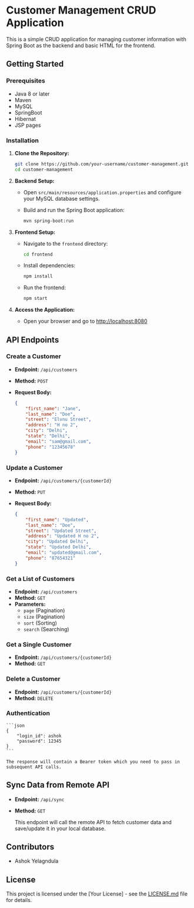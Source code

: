 
# Customer Management CRUD Application

This is a simple CRUD application for managing customer information with Spring Boot as the backend and basic HTML for the frontend.

## Getting Started

### Prerequisites

- Java 8 or later
- Maven
- MySQL
- SpringBoot
- Hibernat
- JSP pages

### Installation

1. **Clone the Repository:**

    ```bash
    git clone https://github.com/your-username/customer-management.git
    cd customer-management
    ```

2. **Backend Setup:**

    - Open `src/main/resources/application.properties` and configure your MySQL database settings.
    
    - Build and run the Spring Boot application:

        ```bash
        mvn spring-boot:run
        ```

3. **Frontend Setup:**

    - Navigate to the `frontend` directory:

        ```bash
        cd frontend
        ```

    - Install dependencies:

        ```bash
        npm install
        ```

    - Run the frontend:

        ```bash
        npm start
        ```

4. **Access the Application:**

    - Open your browser and go to [http://localhost:8080](http://localhost:8080)

## API Endpoints

### Create a Customer

- **Endpoint:** `/api/customers`
- **Method:** `POST`
- **Request Body:**
  
    ```json
    {
        "first_name": "Jane",
        "last_name": "Doe",
        "street": "Elvnu Street",
        "address": "H no 2",
        "city": "Delhi",
        "state": "Delhi",
        "email": "sam@gmail.com",
        "phone": "12345678"
    }
    ```

### Update a Customer

- **Endpoint:** `/api/customers/{customerId}`
- **Method:** `PUT`
- **Request Body:**

    ```json
    {
        "first_name": "Updated",
        "last_name": "Doe",
        "street": "Updated Street",
        "address": "Updated H no 2",
        "city": "Updated Delhi",
        "state": "Updated Delhi",
        "email": "updated@gmail.com",
        "phone": "87654321"
    }
    ```

### Get a List of Customers

- **Endpoint:** `/api/customers`
- **Method:** `GET`
- **Parameters:**
  - `page` (Pagination)
  - `size` (Pagination)
  - `sort` (Sorting)
  - `search` (Searching)

### Get a Single Customer

- **Endpoint:** `/api/customers/{customerId}`
- **Method:** `GET`

### Delete a Customer

- **Endpoint:** `/api/customers/{customerId}`
- **Method:** `DELETE`

### Authentication

  
    ```json
    {
        "login_id": ashok
        "password": 12345
    }
    ```

    The response will contain a Bearer token which you need to pass in subsequent API calls.


## Sync Data from Remote API

- **Endpoint:** `/api/sync`
- **Method:** `GET`

   This endpoint will call the remote API to fetch customer data and save/update it in your local database.

## Contributors

- Ashok Yelagndula

## License

This project is licensed under the [Your License] - see the [LICENSE.md](LICENSE.md) file for details.
